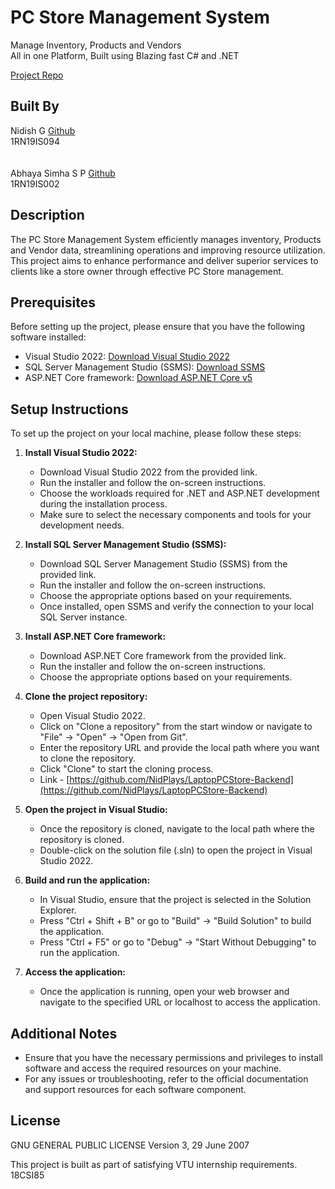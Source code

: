 # PC Store Management System

Manage Inventory, Products and Vendors
<br>
All in one Platform, Built using  Blazing fast C# and .NET

[Project Repo](https://github.com/NidPlays/LaptopPCStore-Backend)

## Built By

Nidish G   [Github](https://github.com/NidPlays) <br>
1RN19IS094
<br><br><br>
Abhaya Simha S P [Github](https://github.com/AbhayaSimhaSP) <br>
1RN19IS002


## Description

The PC Store Management System efficiently manages inventory, Products and Vendor data, streamlining operations and improving resource utilization. This project aims to enhance performance and deliver superior services to clients like a store owner through effective PC Store management.

## Prerequisites

Before setting up the project, please ensure that you have the following software installed:

- Visual Studio 2022: [Download Visual Studio 2022](https://visualstudio.microsoft.com/downloads/)
- SQL Server Management Studio (SSMS): [Download SSMS](https://docs.microsoft.com/en-us/sql/ssms/download-sql-server-management-studio-ssms)
- ASP.NET Core framework: [Download ASP.NET Core v5](https://dotnet.microsoft.com/download)

## Setup Instructions

To set up the project on your local machine, please follow these steps:

1. **Install Visual Studio 2022:**
   - Download Visual Studio 2022 from the provided link.
   - Run the installer and follow the on-screen instructions.
   - Choose the workloads required for .NET and ASP.NET development during the installation process.
   - Make sure to select the necessary components and tools for your development needs.

2. **Install SQL Server Management Studio (SSMS):**
   - Download SQL Server Management Studio (SSMS) from the provided link.
   - Run the installer and follow the on-screen instructions.
   - Choose the appropriate options based on your requirements.
   - Once installed, open SSMS and verify the connection to your local SQL Server instance.

3. **Install ASP.NET Core framework:**
   - Download ASP.NET Core framework from the provided link.
   - Run the installer and follow the on-screen instructions.
   - Choose the appropriate options based on your requirements.

4. **Clone the project repository:**
   - Open Visual Studio 2022.
   - Click on "Clone a repository" from the start window or navigate to "File" -> "Open" -> "Open from Git".
   - Enter the repository URL and provide the local path where you want to clone the repository.
   - Click "Clone" to start the cloning process.
   - Link - [https://github.com/NidPlays/LaptopPCStore-Backend](https://github.com/NidPlays/LaptopPCStore-Backend)

5. **Open the project in Visual Studio:**
   - Once the repository is cloned, navigate to the local path where the repository is cloned.
   - Double-click on the solution file (.sln) to open the project in Visual Studio 2022.

6. **Build and run the application:**
   - In Visual Studio, ensure that the project is selected in the Solution Explorer.
   - Press "Ctrl + Shift + B" or go to "Build" -> "Build Solution" to build the application.
   - Press "Ctrl + F5" or go to "Debug" -> "Start Without Debugging" to run the application.

7. **Access the application:**
   - Once the application is running, open your web browser and navigate to the specified URL or localhost to access the application.

## Additional Notes

- Ensure that you have the necessary permissions and privileges to install software and access the required resources on your machine.
- For any issues or troubleshooting, refer to the official documentation and support resources for each software component.

## License

GNU GENERAL PUBLIC LICENSE
Version 3, 29 June 2007

This project is built as part of satisfying VTU internship requirements. 18CSI85
